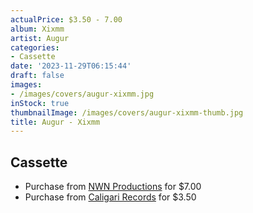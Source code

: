 ```yaml
---
actualPrice: $3.50 - 7.00
album: Xixmm
artist: Augur
categories:
- Cassette
date: '2023-11-29T06:15:44'
draft: false
images:
- /images/covers/augur-xixmm.jpg
inStock: true
thumbnailImage: /images/covers/augur-xixmm-thumb.jpg
title: Augur - Xixmm
---
```


## Cassette
* Purchase from [NWN Productions](http://shop.nwnprod.com/index.php?route=product/product&path=73&product_id=5840&sort=pd.name&order=ASC) for $7.00
* Purchase from [Caligari Records](https://caligarirecords.storenvy.com/products/28580588-augur-xixmm) for $3.50
